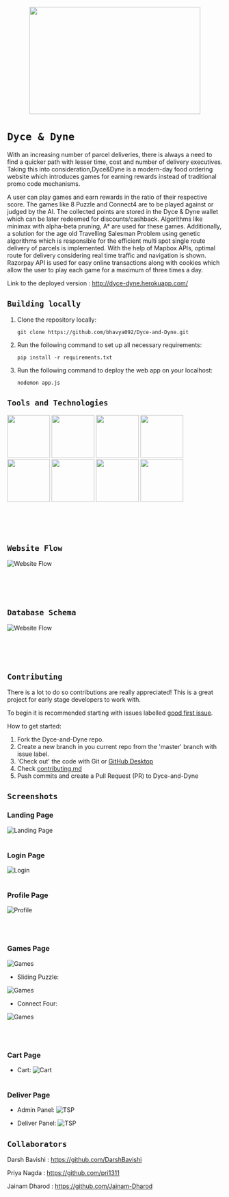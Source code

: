 <p align="center">
     <img src="https://github.com/bhavya092/Dyce-and-Dyne/blob/main/public/images/logo.png" width="400" height="250">
</p> 

# `Dyce & Dyne`

With an increasing number of parcel deliveries, there is always a need to find a quicker path with lesser time, cost and number of delivery executives. Taking this into consideration,Dyce&Dyne is a modern-day food ordering website which introduces games for earning rewards instead of traditional promo code mechanisms.

A user can play games and earn rewards in the ratio of their respective score. The games like 8 Puzzle and Connect4 are to be played against or judged by the AI. The collected points are stored in the Dyce & Dyne wallet which can be later redeemed for discounts/cashback. Algorithms like minimax with alpha-beta pruning, A* are used for these games.
Additionally, a solution for the age old Travelling Salesman Problem using genetic algorithms which is responsible for the efficient multi spot single route delivery of parcels is implemented. With the help of Mapbox APIs, optimal route for delivery considering real time traffic and navigation is shown. Razorpay API is used for easy online transactions along with cookies which allow the user to play each game for a maximum of three times a day.

Link to the deployed version : http://dyce-dyne.herokuapp.com/

## `Building locally`

1. Clone the repository locally:
   ```
   git clone https://github.com/bhavya092/Dyce-and-Dyne.git
   ```

2. Run the following command to set up all necessary requirements:
   ```
   pip install -r requirements.txt
   ```

3. Run the following command to deploy the web app on your localhost:
   ```
   nodemon app.js
   ```


## `Tools and Technologies`

<img height = "100px" src="https://github.com/yurijserrano/Github-Profile-Readme-Logos/blob/master/others/html.svg"></img>
<img height = "100px" src="https://github.com/yurijserrano/Github-Profile-Readme-Logos/blob/master/others/css.svg" /> 
<img height = "100px" src="https://github.com/yurijserrano/Github-Profile-Readme-Logos/blob/master/programming%20languages/javascript.svg" />
<img height = "100px" src="https://github.com/yurijserrano/Github-Profile-Readme-Logos/blob/master/frameworks/nodejs.svg" />
<img height = "100px" src="https://github.com/yurijserrano/Github-Profile-Readme-Logos/blob/master/text%20editors/vscode.svg" />
<img height = "100px" src="https://github.com/yurijserrano/Github-Profile-Readme-Logos/blob/master/cloud/github.svg" />
<img height = "100px" src="https://github.com/yurijserrano/Github-Profile-Readme-Logos/blob/master/databases/mongodb.svg" />
<img height = "100px" src="https://github.com/yurijserrano/Github-Profile-Readme-Logos/blob/master/cloud/heroku.svg" />

<br><br><br>

## `Website Flow`

![Website Flow](https://github.com/bhavya092/Dyce-and-Dyne/blob/main/screenshots/WebFlow.png)

<br><br><br>

## `Database Schema`

![Website Flow](https://github.com/bhavya092/Dyce-and-Dyne/blob/main/screenshots/databaseSchema.png)

<br><br><br>


## `Contributing`

There is a lot to do so contributions are really appreciated! This is a great project for early stage developers to work with.

To begin it is recommended starting with issues labelled [good first issue](https://github.com/bhavya092/Dyce-and-Dyne/labels/good%20first%20issue).


How to get started:

1. Fork the Dyce-and-Dyne repo.
2. Create a new branch in you current repo from the 'master' branch with issue label.
3. 'Check out' the code with Git or [GitHub Desktop](https://desktop.github.com/)
4. Check [contributing.md](CONTRIBUTING.md)
5. Push commits and create a Pull Request (PR) to Dyce-and-Dyne

## `Screenshots`
 
### Landing Page

![Landing Page](https://github.com/bhavya092/Dyce-and-Dyne/blob/main/screenshots/LandingPage.png)
<br><br>  

### Login Page

![Login](https://github.com/bhavya092/Dyce-and-Dyne/blob/main/screenshots/UserLogin.png)
<br><br>  

### Profile Page 

![Profile](https://user-images.githubusercontent.com/64348567/158325810-62cf557f-d2ab-46a7-9d1f-a58374173f0d.png)

<br><br>  

### Games Page

![Games](https://user-images.githubusercontent.com/64348567/158324243-05654457-f85b-4698-b459-55ab7da2e96a.png)
* Sliding Puzzle:

![Games](https://user-images.githubusercontent.com/64348567/158324316-76efc980-61fc-4e2f-8ac8-8d22fe717f70.png)


* Connect Four:

![Games](https://user-images.githubusercontent.com/64348567/158324393-9579b616-af56-41b3-94d7-eae0025bcf3a.png)

<br><br>  

### Cart Page

* Cart:
![Cart](https://github.com/bhavya092/Dyce-and-Dyne/blob/main/screenshots/Cart.png)
<br><br>

### Deliver Page

* Admin Panel:
![TSP](https://github.com/bhavya092/Dyce-and-Dyne/blob/main/screenshots/AdminPanel.png)

* Deliver Panel:
![TSP](https://github.com/bhavya092/Dyce-and-Dyne/blob/main/screenshots/TSP.jpg)


## `Collaborators`

Darsh Bavishi : https://github.com/DarshBavishi

Priya Nagda   : https://github.com/pri1311

Jainam Dharod : https://github.com/Jainam-Dharod

